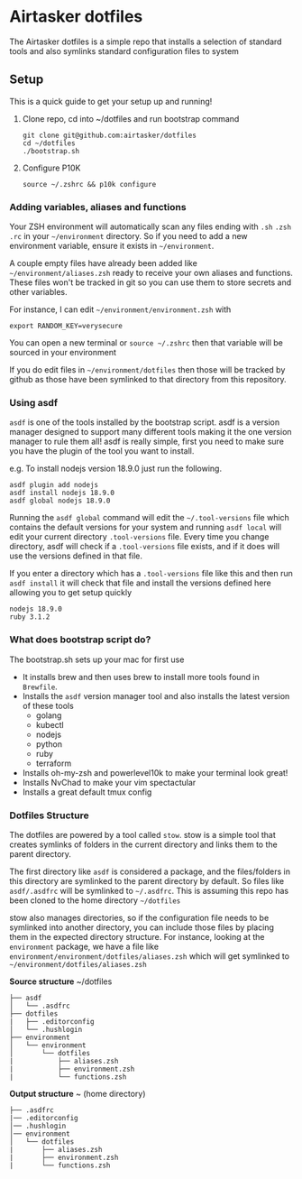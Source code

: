 # Airtasker dotfiles

The Airtasker dotfiles is a simple repo that installs a selection of standard tools and also symlinks standard configuration files to system

## Setup
This is a quick guide to get your setup up and running!

1. Clone repo, cd into ~/dotfiles and run bootstrap command
    ```
    git clone git@github.com:airtasker/dotfiles
    cd ~/dotfiles
    ./bootstrap.sh
    ```
2. Configure P10K 
    ```
    source ~/.zshrc && p10k configure
    ```

### Adding variables, aliases and functions
Your ZSH environment will automatically scan any files ending with ```.sh``` ```.zsh``` ```.rc``` in your ```~/environment``` directory. So if you need to add a new environment variable, ensure it exists in ```~/environment```. 

A couple empty files have already been added like ```~/environment/aliases.zsh``` ready to receive your own aliases and functions. These files won't be tracked in git so you can use them to store secrets and other variables. 

For instance, I can edit ```~/environment/environment.zsh``` with 
```
export RANDOM_KEY=verysecure
```
You can open a new terminal or ```source ~/.zshrc``` then that variable will be sourced in your environment

If you do edit files in ```~/environment/dotfiles``` then those will be tracked by github as those have been symlinked to that directory from this repository.

### Using asdf 
```asdf``` is one of the tools installed by the bootstrap script. 
asdf is a version manager designed to support many different tools making it the one version manager to rule them all! 
asdf is really simple, first you need to make sure you have the plugin of the tool you want to install.

e.g. To install nodejs version 18.9.0 just run the following. 
```
asdf plugin add nodejs
asdf install nodejs 18.9.0
asdf global nodejs 18.9.0
```
Running the ```asdf global``` command will edit the ```~/.tool-versions``` file which contains the default versions for your system and running ```asdf local``` will edit your current directory ```.tool-versions``` file. Every time you change directory, asdf will check if a ```.tool-versions``` file exists, and if it does will use the versions defined in that file. 

If you enter a directory which has a ```.tool-versions``` file like this and then run ```asdf install``` it will check that file and install the versions defined here allowing you to get setup quickly
```
nodejs 18.9.0
ruby 3.1.2
```


### What does bootstrap script do? 
The bootstrap.sh sets up your mac for first use
* It installs brew and then uses brew to install more tools found in ```Brewfile```. 
* Installs the ```asdf``` version manager tool and also installs the latest version of these tools
    * golang 
    * kubectl 
    * nodejs 
    * python 
    * ruby 
    * terraform
* Installs oh-my-zsh and powerlevel10k to make your terminal look great!
* Installs NvChad to make your vim spectactular
* Installs a great default tmux config 

### Dotfiles Structure
The dotfiles are powered by a tool called `stow`.
stow is a simple tool that creates symlinks of folders in the current directory and links them to the parent directory. 

The first directory like `asdf` is considered a package, and the files/folders in this directory are symlinked to the parent directory by default. So files like `asdf/.asdfrc` will be symlinked to `~/.asdfrc`. This is assuming this repo has been cloned to the home directory `~/dotfiles`

stow also manages directories, so if the configuration file needs to be symlinked into another directory, you can include those files by placing them in the expected directory structure. For instance, looking at the `environment` package, we have a file like `environment/environment/dotfiles/aliases.zsh` which will get symlinked to `~/environment/dotfiles/aliases.zsh`

**Source structure** ~/dotfiles
```
├── asdf
│   └── .asdfrc
├── dotfiles
|   ├── .editorconfig
│   └── .hushlogin
├── environment
│   └── environment
│       └── dotfiles
|           ├── aliases.zsh
|           ├── environment.zsh
|           └── functions.zsh
```
**Output structure** ~ (home directory)
```
├── .asdfrc
|── .editorconfig
│── .hushlogin
│── environment
│   └── dotfiles
|       ├── aliases.zsh
|       ├── environment.zsh
|       └── functions.zsh
```
